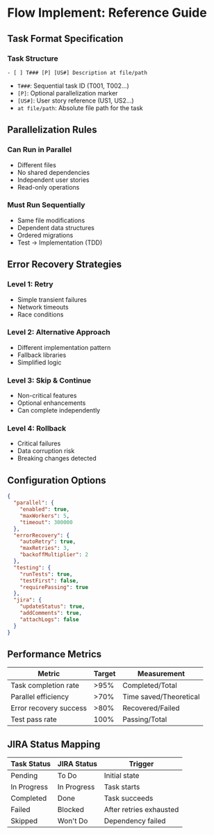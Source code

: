 # Flow Implement: Reference Guide

## Task Format Specification

### Task Structure
```
- [ ] T### [P] [US#] Description at file/path
```

- `T###`: Sequential task ID (T001, T002...)
- `[P]`: Optional parallelization marker
- `[US#]`: User story reference (US1, US2...)
- `at file/path`: Absolute file path for the task

## Parallelization Rules

### Can Run in Parallel
- Different files
- No shared dependencies
- Independent user stories
- Read-only operations

### Must Run Sequentially
- Same file modifications
- Dependent data structures
- Ordered migrations
- Test → Implementation (TDD)

## Error Recovery Strategies

### Level 1: Retry
- Simple transient failures
- Network timeouts
- Race conditions

### Level 2: Alternative Approach
- Different implementation pattern
- Fallback libraries
- Simplified logic

### Level 3: Skip & Continue
- Non-critical features
- Optional enhancements
- Can complete independently

### Level 4: Rollback
- Critical failures
- Data corruption risk
- Breaking changes detected

## Configuration Options

```json
{
  "parallel": {
    "enabled": true,
    "maxWorkers": 5,
    "timeout": 300000
  },
  "errorRecovery": {
    "autoRetry": true,
    "maxRetries": 3,
    "backoffMultiplier": 2
  },
  "testing": {
    "runTests": true,
    "testFirst": false,
    "requirePassing": true
  },
  "jira": {
    "updateStatus": true,
    "addComments": true,
    "attachLogs": false
  }
}
```

## Performance Metrics

| Metric | Target | Measurement |
|--------|---------|------------|
| Task completion rate | >95% | Completed/Total |
| Parallel efficiency | >70% | Time saved/Theoretical |
| Error recovery success | >80% | Recovered/Failed |
| Test pass rate | 100% | Passing/Total |

## JIRA Status Mapping

| Task Status | JIRA Status | Trigger |
|-------------|-------------|---------|
| Pending | To Do | Initial state |
| In Progress | In Progress | Task starts |
| Completed | Done | Task succeeds |
| Failed | Blocked | After retries exhausted |
| Skipped | Won't Do | Dependency failed |